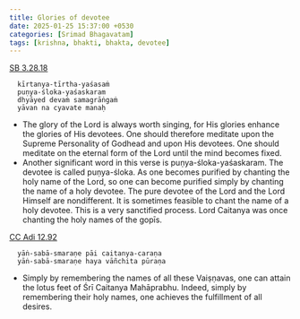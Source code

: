 ```yaml
---
title: Glories of devotee
date: 2025-01-25 15:37:00 +0530
categories: [Srimad Bhagavatam]
tags: [krishna, bhakti, bhakta, devotee]
---
```


[SB 3.28.18](https://vedabase.io/en/library/sb/3/28/18/)
```
  kīrtanya-tīrtha-yaśasaṁ
  puṇya-śloka-yaśaskaram
  dhyāyed devaṁ samagrāṅgaṁ
  yāvan na cyavate manaḥ
```
  - The glory of the Lord is always worth singing, for His glories enhance the glories of His devotees. One should therefore meditate upon the Supreme Personality of Godhead and upon His devotees. One should meditate on the eternal form of the Lord until the mind becomes fixed.
  - Another significant word in this verse is puṇya-śloka-yaśaskaram. The devotee is called puṇya-śloka. As one becomes purified by chanting the holy name of the Lord, so one can become purified simply by chanting the name of a holy devotee. The pure devotee of the Lord and the Lord Himself are nondifferent. It is sometimes feasible to chant the name of a holy devotee. This is a very sanctified process. Lord Caitanya was once chanting the holy names of the gopīs.

[CC Adi 12.92](https://vedabase.io/en/library/cc/adi/12/92/)
```
  yāṅ-sabā-smaraṇe pāi caitanya-caraṇa
  yāṅ-sabā-smaraṇe haya vāñchita pūraṇa
```
- Simply by remembering the names of all these Vaiṣṇavas, one can attain the lotus feet of Śrī Caitanya Mahāprabhu. Indeed, simply by remembering their holy names, one achieves the fulfillment of all desires.


